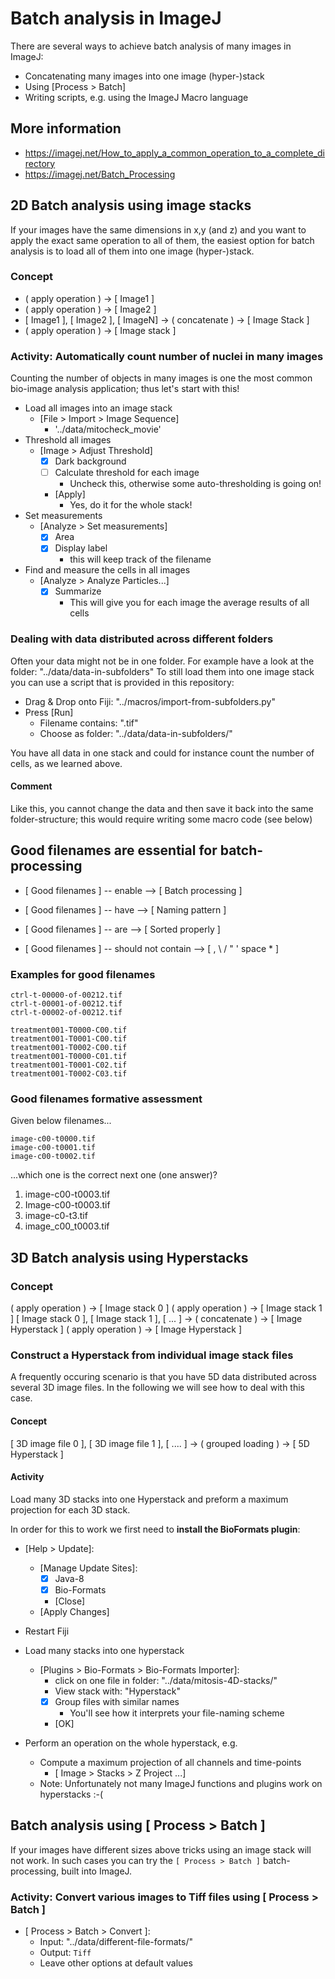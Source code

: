 # Batch analysis in ImageJ

There are several ways to achieve batch analysis of many images in ImageJ:

- Concatenating many images into one image (hyper-)stack 
- Using [Process > Batch]
- Writing scripts, e.g. using the ImageJ Macro language

## More information

- https://imagej.net/How_to_apply_a_common_operation_to_a_complete_directory
- https://imagej.net/Batch_Processing

## 2D Batch analysis using image stacks

If your images have the same dimensions in x,y (and z) and you want to apply the exact same operation to all of them,
 the easiest option for batch analysis is to load all of them into one image (hyper-)stack.

### Concept

- ( apply operation ) -> [ Image1 ]
- ( apply operation ) -> [ Image2 ]
- [ Image1 ], [ Image2 ], [ ImageN] -> ( concatenate ) -> [ Image Stack ] 
- ( apply operation ) -> [ Image stack ]

### Activity: Automatically count number of nuclei in many images <a name="AutoCount"></a>

Counting the number of objects in many images is one the most common bio-image analysis application; thus let's start with this!

- Load all images into an image stack
	- [File > Import > Image Sequence] 
		- '../data/mitocheck_movie'
- Threshold all images
	- [Image > Adjust Threshold]
		- [X] Dark background
		- [ ] Calculate threshold for each image
			- Uncheck this, otherwise some auto-thresholding is going on!
		- [Apply]
			- Yes, do it for the whole stack!
- Set measurements
	- [Analyze > Set measurements]
		- [X] Area
		- [X] Display label
			- this will keep track of the filename
- Find and measure the cells in all images
	- [Analyze > Analyze Particles...]
		- [X] Summarize
			- This will give you for each image the average results of all cells

### Dealing with data distributed across different folders

Often your data might not be in one folder. 
For example have a look at the folder:
"../data/data-in-subfolders"
To still load them into one image stack you can use a script that is provided in this repository:

- Drag & Drop onto Fiji: "../macros/import-from-subfolders.py"
- Press [Run]
	- Filename contains: ".tif"
	- Choose as folder: "../data/data-in-subfolders/"

You have all data in one stack and could for instance count the number of cells, as we learned above.

#### Comment

Like this, you cannot change the data and then save it back into the same folder-structure; this would require writing some macro code (see below)

## Good filenames are essential for batch-processing

- [ Good filenames ] -- enable --> [ Batch processing ]
- [ Good filenames ] -- have --> [ Naming pattern ]
- [ Good filenames ] -- are --> [ Sorted properly ]

- [ Good filenames ] -- should not contain --> [ , \ / " ' space * ]

### Examples for good filenames

```
ctrl-t-00000-of-00212.tif
ctrl-t-00001-of-00212.tif
ctrl-t-00002-of-00212.tif
```

```
treatment001-T0000-C00.tif
treatment001-T0001-C00.tif
treatment001-T0002-C00.tif
treatment001-T0000-C01.tif
treatment001-T0001-C02.tif
treatment001-T0002-C03.tif
```

### Good filenames formative assessment

Given below filenames...

```
image-c00-t0000.tif
image-c00-t0001.tif
image-c00-t0002.tif
```
...which one is the correct next one (one answer)?

1. image-c00-t0003.tif
2. Image-c00-t0003.tif
3. image-c0-t3.tif
4. image_c00_t0003.tif


## 3D Batch analysis using Hyperstacks

### Concept

( apply operation ) -> [ Image stack 0 ]
( apply operation ) -> [ Image stack 1 ]
[ Image stack 0 ], [ Image stack 1 ], [ ... ] -> ( concatenate ) -> [ Image Hyperstack ] 
( apply operation ) -> [ Image Hyperstack ]

### Construct a Hyperstack from individual image stack files

A frequently occuring scenario is that you have 5D data distributed across several 3D image files.
In the following we will see how to deal with this case. 

#### Concept

[ 3D image file 0 ], [ 3D image file 1 ], [ .... ] -> ( grouped loading ) -> [ 5D Hyperstack ] 

#### Activity

Load many 3D stacks into one Hyperstack and preform a maximum projection for each 3D stack.

In order for this to work we first need to **install the BioFormats plugin**:

- [Help > Update]: 
	- [Manage Update Sites]: 
		- [X] Java-8
		- [X] Bio-Formats
		- [Close]
	- [Apply Changes]
- Restart Fiji
 

- Load many stacks into one hyperstack
	- [Plugins > Bio-Formats > Bio-Formats Importer]:
		- click on one file in folder: "../data/mitosis-4D-stacks/"
		- View stack with: "Hyperstack"
		- [X] Group files with similar names
			- You'll see how it interprets your file-naming scheme
		- [OK]
- Perform an operation on the whole hyperstack, e.g. 
	- Compute a maximum projection of all channels and time-points
		- [ Image > Stacks > Z Project ...]
	- Note: Unfortunately not many ImageJ functions and plugins work on hyperstacks :-(
  

## Batch analysis using [ Process > Batch ]

If your images have different sizes above tricks using an image stack will not work. 
In such cases you can try the `[ Process > Batch ]` batch-processing, built into ImageJ.
 
### Activity: Convert various images to Tiff files using [ Process > Batch ]

- [ Process > Batch > Convert ]: 
	- Input: "../data/different-file-formats/"
	- Output: `Tiff`
	- Leave other options at default values

